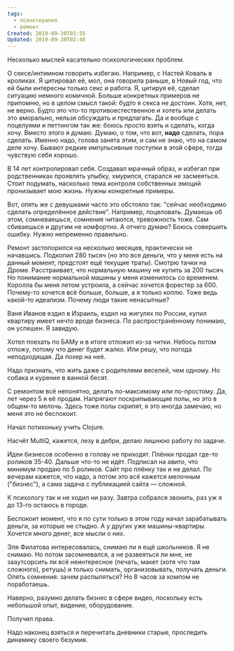 ```yaml
---
tags:
  - психотерапия
  - ремонт
Created: 2019-09-30T01:55
Updated: 2019-09-30T02:48
---
```

Несколько мыслей касательно психологических проблем.

О сексе/интимном говорить избегаю. Например, с Настей Коваль в кроликах. Я цитировал её, мол, она говорила раньше, в Новый год, что ей были интересны только секс и работа. Я, цитируя её, сделал ситуацию немного комичной. Больше конкретных примеров не припомню, но в целом смысл такой: будто я секса не достоин. Хотя, нет, не верно. Будто это что-то противоестественное и хотеть или делать это аморально, нельзя обсуждать и предлагать. Да и вообще с поцелуями и петтингом так же: боюсь просто взять и сделать, когда хочу. Вместо этого я думаю. Думаю, о том, что вот, **надо** сделать, пора сделать. Именно надо, голова занята этим, и сам не знаю, что на самом деле хочу. Бывают редкие импульсивные поступки в этой сфере, тогда чувствую себя хорошо.

В 14 лет контролировал себя. Создавал мрачный образ, и избегал при родственниках проявлять улыбку, хмурился, старался не засмеяться. Стоит подумать, насколько тема контроля собственных эмоций пронизывает мою жизнь. Нужны конкретные примеры.

Вот, опять же с девушками часто это обстояло так: "сейчас необходимо сделать определённое действие". Например, поцеловать. Думаешь об этом, сомневаешься, сомнения читаются, тревожность тоже. Сам сбиваешься и другим не комфортно. А отчего думаю? Боюсь совершить ошибку. Нужно непременно правильно.

Ремонт застопорился на несколько месяцев, практически не начавшись. Подкопил 280 тысяч (но это все деньги, что у меня есть на данный момент, предстоят ещё текущие траты). Смотрю тачки на Дроме. Расстраивает, что нормальную машину не купить за 200 тысяч. Но понимание нормальной машины у меня изменилось со временем. Королла бы меня летом устроила, а сейчас хочется форестер за 600. Почему-то хочется всё больше, больше, а я только коплю. Тоже ведь какой-то идеализм. Почему люди такие ненасытные?

Ваня Иванов ездил в Израиль, ездил на жигулях по России, купил квартиру имеет нечто вроде бизнеса. По распространённому понимаю, он успешен. Я завидую.

Хотел поехать по БАМу и в итоге отложил из-за читки. Небось потом отложу, потому что денег будет жалко. Или решу, что погода неподходящая. Да похер на неё.

Надо признать, что жить даже с родителями веселей, чем одному. Но собака и курение в ванной бесят.

С ремонтом всё непонятно, делать по-максимому или по-простому. Да, лет через 5 я её продам. Напрягают поскрипывающие полы, но это в общем-то мелочь. Здесь тоже полы скрипят, я это иногда замечаю, но меня это не беспокоит.

Начал потихоньку учить Clojure.

Насчёт MultiQ, кажется, лезу в дебри, делаю лишнюю работу по задаче.

Идеи бизнесов особенно в голову не приходят. Плёнки продал где-то роликов 35-40. Дальше что-то не идёт. Подписал на авито, что минимум продаю по 5 роликов. Сайт про плёнку так и не делал. По вечерам кажется, что надо, а потом это всё кажется мелочным ("бизнес"), а сама задача с публикацией сайта — сложной.

К психологу так и не ходил ни разу. Завтра собрался звонить, раз уж я до 13-го остаюсь в городе.

Беспокоит момент, что я по сути только в этом году начал зарабатывать деньги, за которые не стыдно. А у других уже машины-квартиры. Хочется много денег, все мысли о них.

Эля Филатова интересовалась, снимаю ли я ещё школьников. Я не снимаю. Но потом засомневался, а не развеяться ли мне, не зааутсорсить ли всё неинтересное (печать, макет (хотя что там сложного), ретушь) и только снимать, организовывать, получать деньги. Опять сомнения: зачем распыляться? Но 8 часов за компом не поработаешь.

Наверно, разумно делать бизнес в сфере видео, поскольку есть небольшой опыт, видение, оборудование.

Получил права.

Надо наконец взяться и перечитать дневники старые, проследить динамику своего безумия.